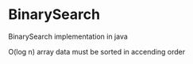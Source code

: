# BinarySearch
BinarySearch implementation in java

O(log n)
array data must be sorted in accending order
